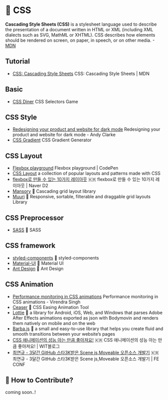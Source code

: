# 💄 CSS

**Cascading Style Sheets (CSS)** is a stylesheet language used to describe the presentation of a document written in HTML or XML (including XML dialects such as SVG, MathML or XHTML). CSS describes how elements should be rendered on screen, on paper, in speech, or on other media. -[MDN](https://developer.mozilla.org/en-US/docs/Web/CSS)

## Tutorial

- [CSS: Cascading Style Sheets](https://developer.mozilla.org/en-US/docs/Web/CSS) CSS: Cascading Style Sheets | MDN

## Basic

- [CSS Diner](http://flukeout.github.io/) CSS Selectors Game

## CSS Style

- [Redesigning your product and website for dark mode](https://stuffandnonsense.co.uk/blog/redesigning-your-product-and-website-for-dark-mode) Redesigning your product and website for dark mode - Andy Clarke
- [CSS Gradient](https://cssgradient.io/) CSS Gradient Generator

## CSS Layout

- [Flexbox playground](https://codepen.io/enxaneta/full/adLPwv) Flexbox playground | CodePen
- [CSS Layout](https://csslayout.io/) a collection of popular layouts and patterns made with CSS
- [flexbox로 만들 수 있는 10가지 레이아웃](https://d2.naver.com/helloworld/8540176) 🇰🇷 flexbox로 만들 수 있는 10가지 레이아웃 | Naver D2
- [Mansory](https://masonry.desandro.com/) 📕 Cascading grid layout library
- [Muuri](https://muuri.dev/) 📕 Responsive, sortable, filterable and draggable grid layouts Library

## CSS Preprocessor

- [SASS](https://sass-lang.com/) 📕 SASS

## CSS framework

- [styled-components](https://styled-components.com/) 📕 styled-components
- [Material-UI](https://material-ui.com/) 📕 Material UI
- [Ant Design](https://ant.design/) 📕 Ant Design

## CSS Animation

- [Performance monitoring in CSS animations](https://medium.com/chegg/performance-monitoring-in-css-animations-f11a21d0054f) Performance monitoring in CSS animations - Virendra Singh
- [Ceaser](https://matthewlein.com/tools/ceaser) 📕 CSS Easing Animation Tool
- [Lottie](https://airbnb.io/lottie/#/) 📕 a library for Android, iOS, Web, and Windows that parses Adobe After Effects animations exported as json with Bodymovin and renders them natively on mobile and on the web
- [Barba.js](https://barba.js.org/) 📕 a small and easy-to-use library that helps you create fluid and smooth transitions between your website’s pages
- [CSS 애니메이션의 성능 아는 만큼 좋아져요!](https://wit.nts-corp.com/2020/06/05/6134?fbclid=IwAR147toQIEWLcrZAvkrHmbupRMpqk-AqQuLBGFvh2EWiu_WSnHbz1sEQeKU) 🇰🇷 CSS 애니메이션의 성능 아는 만큼 좋아져요! | WIT블로그
- [최연규 - 3달간 GitHub 스타3K받은 Scene js,Moveable 오픈소스 개발기](https://youtu.be/3HVQhbtALDE) 🇰🇷 최연규 - 3달간 GitHub 스타3K받은 Scene js,Moveable 오픈소스 개발기 | FE CONF

## 👀 How to Contribute?

coming soon..!
